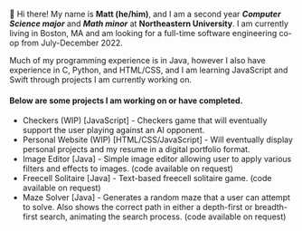 👋 Hi there! My name is **Matt (he/him)**, and I am a second year ***Computer Science major*** and ***Math minor*** at **Northeastern University**. I am currently living in Boston, MA and am looking for a full-time software engineering co-op from July-December 2022.

Much of my programming experience is in Java, however I also have experience in C, Python, and HTML/CSS, and I am learning JavaScript and Swift through projects I am currently working on.

#### Below are some projects I am working on or have completed.
* Checkers (WIP) [JavaScript] - Checkers game that will eventually support the user playing against an AI opponent.
* Personal Website (WIP) [HTML/CSS/JavaScript] - Will eventually display personal projects and my resume in a digital portfolio format.
* Image Editor [Java] - Simple image editor allowing user to apply various filters and effects to images. (code available on request)
* Freecell Solitaire [Java] - Text-based freecell solitaire game. (code available on request)
* Maze Solver [Java] - Generates a random maze that a user can attempt to solve. Also shows the correct path in either a depth-first or breadth-first search, animating the search process. (code available on request)

<!--
**mattkeefer/mattkeefer** is a ✨ _special_ ✨ repository because its `README.md` (this file) appears on your GitHub profile.

Here are some ideas to get you started:

- 🔭 I’m currently working on ...
- 🌱 I’m currently learning ...
- 👯 I’m looking to collaborate on ...
- 🤔 I’m looking for help with ...
- 💬 Ask me about ...
- 📫 How to reach me: ...
- 😄 Pronouns: ...
- ⚡ Fun fact: ...
-->
